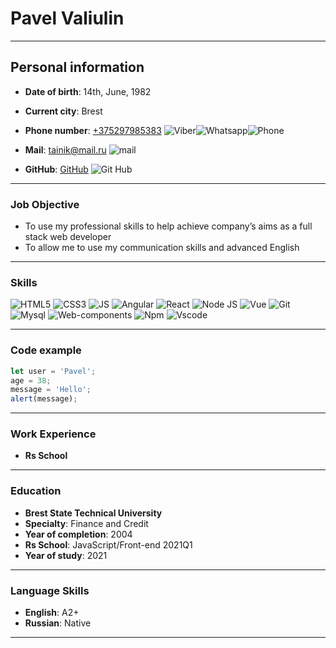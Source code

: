 
**Pavel Valiulin** 
============
-------
## Personal information
- **Date of birth**: 14th, June, 1982 
- **Current city**: Brest
- **Phone number**: [+375297985383](tel:+375297985383) ![Viber](https://img.icons8.com/color/20/000000/viber.png)![Whatsapp](https://img.icons8.com/color/20/000000/whatsapp--v1.png)![Phone](https://img.icons8.com/color/20/000000/phone.png)

- **Mail**: tainik@mail.ru ![mail](https://img.icons8.com/color/20/000000/apple-mail.png)
- **GitHub**: [GitHub](https://github.com/ipavel82) ![Git Hub](https://img.icons8.com/color/20/000000/github--v1.png)
***
### Job Objective
- To use my professional skills to help achieve company’s aims as a full stack web developer
- To allow me to use my communication skills and advanced English

***
### Skills
![HTML5](https://img.icons8.com/color/30/000000/html-5.png) ![CSS3](https://img.icons8.com/color/30/000000/css3.png) ![JS](https://img.icons8.com/color/30/000000/javascript.png) ![Angular](https://img.icons8.com/color/30/000000/angularjs.png) ![React](https://img.icons8.com/color/30/000000/react-native.png) ![Node JS](https://img.icons8.com/color/30/000000/nodejs.png) ![Vue](https://img.icons8.com/color/30/000000/vue-js.png) ![Git](https://img.icons8.com/color/30/000000/git.png) ![Mysql](https://img.icons8.com/color/48/000000/mysql-logo.png) ![Web-components](https://img.icons8.com/color/30/000000/web-components.png) ![Npm](https://img.icons8.com/color/30/000000/npm.png)  ![Vscode](https://img.icons8.com/color/30/000000/visual-studio-code-2019.png)



***
### Code example
```javascript
let user = 'Pavel'; 
age = 38; 
message = 'Hello';
alert(message);
```
***
### Work Experience
- **Rs School**
***
### Education
- **Brest State Technical University** 
- **Specialty**: Finance and Credit
- **Year of completion**: 2004
- **Rs School**: JavaScript/Front-end 2021Q1
- **Year of study**: 2021
***
### Language Skills
- **English**: A2+
- **Russian**: Native
 ***
